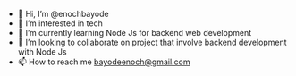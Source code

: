 - 👋 Hi, I’m @enochbayode
- 👀 I’m interested in tech
- 🌱 I’m currently learning Node Js for backend web development
- 💞️ I’m looking to collaborate on project that involve backend development with Node Js 
- 📫 How to reach me bayodeenoch@gmail.com

<!---
enochbayode/enochbayode is a ✨ special ✨ repository because its `README.md` (this file) appears on your GitHub profile.
You can click the Preview link to take a look at your changes.
--->
